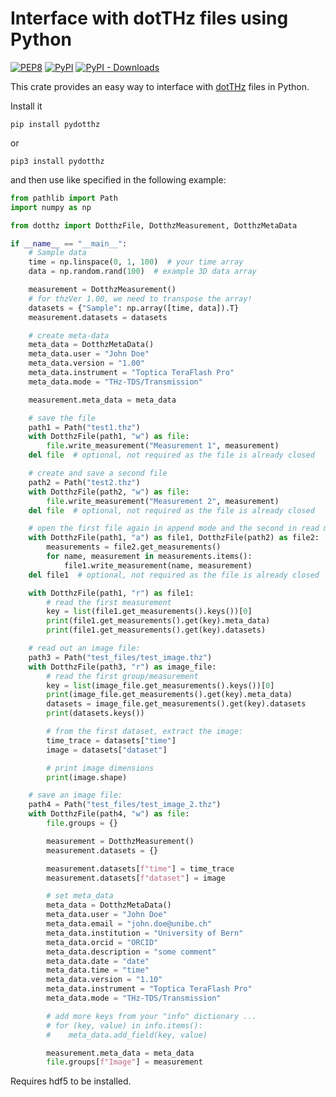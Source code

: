 # Interface with dotTHz files using Python
[![PEP8](https://github.com/hacknus/pydotthz/actions/workflows/format.yml/badge.svg)](https://github.com/hacknus/pydotthz/actions/workflows/format.yml)
[![PyPI](https://img.shields.io/pypi/v/pydotthz?label=pypi%20package)](https://pypi.org/project/pydotthz/)
[![PyPI - Downloads](https://img.shields.io/pypi/dm/pydotthz)](https://pypi.org/project/pydotthz/)

This crate provides an easy way to interface with [dotTHz](https://github.com/dotTHzTAG) files in Python.

Install it

```shell
pip install pydotthz
```
or
```shell
pip3 install pydotthz
```

and then use like specified in the following example:

```python
from pathlib import Path
import numpy as np

from dotthz import DotthzFile, DotthzMeasurement, DotthzMetaData

if __name__ == "__main__":
    # Sample data
    time = np.linspace(0, 1, 100)  # your time array
    data = np.random.rand(100)  # example 3D data array

    measurement = DotthzMeasurement()
    # for thzVer 1.00, we need to transpose the array!
    datasets = {"Sample": np.array([time, data]).T}
    measurement.datasets = datasets

    # create meta-data
    meta_data = DotthzMetaData()
    meta_data.user = "John Doe"
    meta_data.version = "1.00"
    meta_data.instrument = "Toptica TeraFlash Pro"
    meta_data.mode = "THz-TDS/Transmission"

    measurement.meta_data = meta_data

    # save the file
    path1 = Path("test1.thz")
    with DotthzFile(path1, "w") as file:
        file.write_measurement("Measurement 1", measurement)
    del file  # optional, not required as the file is already closed

    # create and save a second file
    path2 = Path("test2.thz")
    with DotthzFile(path2, "w") as file:
        file.write_measurement("Measurement 2", measurement)
    del file  # optional, not required as the file is already closed

    # open the first file again in append mode and the second in read mode
    with DotthzFile(path1, "a") as file1, DotthzFile(path2) as file2:
        measurements = file2.get_measurements()
        for name, measurement in measurements.items():
            file1.write_measurement(name, measurement)
    del file1  # optional, not required as the file is already closed

    with DotthzFile(path1, "r") as file1:
        # read the first measurement
        key = list(file1.get_measurements().keys())[0]
        print(file1.get_measurements().get(key).meta_data)
        print(file1.get_measurements().get(key).datasets)

    # read out an image file:
    path3 = Path("test_files/test_image.thz")
    with DotthzFile(path3, "r") as image_file:
        # read the first group/measurement
        key = list(image_file.get_measurements().keys())[0]
        print(image_file.get_measurements().get(key).meta_data)
        datasets = image_file.get_measurements().get(key).datasets
        print(datasets.keys())

        # from the first dataset, extract the image:
        time_trace = datasets["time"]
        image = datasets["dataset"]

        # print image dimensions
        print(image.shape)

    # save an image file:
    path4 = Path("test_files/test_image_2.thz")
    with DotthzFile(path4, "w") as file:
        file.groups = {}

        measurement = DotthzMeasurement()
        measurement.datasets = {}

        measurement.datasets[f"time"] = time_trace
        measurement.datasets[f"dataset"] = image

        # set meta_data
        meta_data = DotthzMetaData()
        meta_data.user = "John Doe"
        meta_data.email = "john.doe@unibe.ch"
        meta_data.institution = "University of Bern"
        meta_data.orcid = "ORCID"
        meta_data.description = "some comment"
        meta_data.date = "date"
        meta_data.time = "time"
        meta_data.version = "1.10"
        meta_data.instrument = "Toptica TeraFlash Pro"
        meta_data.mode = "THz-TDS/Transmission"

        # add more keys from your "info" dictionary ...
        # for (key, value) in info.items():
        #    meta_data.add_field(key, value)

        measurement.meta_data = meta_data
        file.groups[f"Image"] = measurement

```
Requires hdf5 to be installed.
